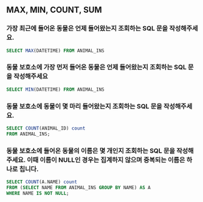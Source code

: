## MAX, MIN, COUNT, SUM
 

### 가장 최근에 들어온 동물은 언제 들어왔는지 조회하는 SQL 문을 작성해주세요.
```sql
SELECT MAX(DATETIME) FROM ANIMAL_INS
```

### 동물 보호소에 가장 먼저 들어온 동물은 언제 들어왔는지 조회하는 SQL 문을 작성해주세요
```sql
SELECT MIN(DATETIME) FROM ANIMAL_INS
```

### 동물 보호소에 동물이 몇 마리 들어왔는지 조회하는 SQL 문을 작성해주세요.
```sql
SELECT COUNT(ANIMAL_ID) count
FROM ANIMAL_INS;
```

### 동물 보호소에 들어온 동물의 이름은 몇 개인지 조회하는 SQL 문을 작성해주세요. 이때 이름이 NULL인 경우는 집계하지 않으며 중복되는 이름은 하나로 칩니다.
```sql
SELECT COUNT(A.NAME) count
FROM (SELECT NAME FROM ANIMAL_INS GROUP BY NAME) AS A
WHERE NAME IS NOT NULL;
```

 
